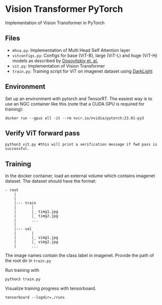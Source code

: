 # Vision Transformer PyTorch

Implementation of Vision Transformer in PyTorch

## Files
- `mhsa.py`: Implementation of Multi Head Self Attention layer
- `vitconfigs.py`: Configs for base (ViT-B), large (ViT-L) and huge (ViT-H) models as described by [Dosovitskiy et. al.](https://arxiv.org/abs/2010.11929)
- `vit.py`: Implementation of Vision Transformer
- `train.py`: Training script for ViT on imagenet dataset using [DarkLight](https://github.com/dataplayer12/darklight)

## Environment
Set up an environment with pytorch and TensorRT. The easiest way is to use an NGC container like this (note that a CUDA GPU is required for training):

```Shell
docker run --gpus all -it --rm nvcr.io/nvidia/pytorch:23.01-py3
```

## Verify ViT forward pass
```Shell
python3 vit.py #this will print a verification message if fwd pass is successful.
```

## Training
In the docker container, load an external volume which contains imagenet dataset. The dataset should have the format:
```Shell
- root
	|
	|
	|--- train
	|		|
	|		|_ timg1.jpg
	|		|_ timg2.jpg
	|		...
	|
	|--- val
	|		|
	|		|_ vimg1.jpg
	|		|_ vimg2.jpg
	|		...
```
The image names contain the class label in imagenet. 
Provide the path of the root dir in `train.py`

Run training with
```Shell
python3 train.py
```
Visualize training progress with tensorboard.
```Shell
tensorboard --logdir=./runs
```
